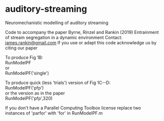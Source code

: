 # auditory-streaming
Neuromechanistic modelling of auditory streaming

Code to accompany the paper Byrne, Rinzel and Rankin (2019)
Entrainment of stream segregation in a dynamic environment
Contact: james.rankin@gmail.com
If you use or adapt this code acknowledge us by citing our paper

To produce Fig 1B:\
RunModelPF\
or\
RunModelPF('single')

To produce quick  (less 'trials') version of Fig 1C--D:\
RunModelPF('pfp') \
or the version as in the paper\
RunModelPF('pfp',320)

If you don't have a Parallel Computing Toolbox license replace two instances of 'parfor'
with 'for' in RunModelPF.m
